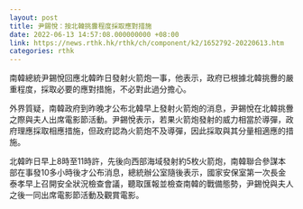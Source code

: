 ```yaml
---
layout: post
title: 尹錫悅：按北韓挑釁程度採取應對措施
date: 2022-06-13 14:57:08.000000000 +08:00
link: https://news.rthk.hk/rthk/ch/component/k2/1652792-20220613.htm
categories: rthk
---
```


南韓總統尹錫悅回應北韓昨日發射火箭炮一事，他表示，政府已根據北韓挑釁的嚴重程度，採取必要的應對措施，不必對此過分擔心。

外界質疑，南韓政府到昨晚才公布北韓早上發射火箭炮的消息，尹錫悅在北韓挑釁之際與夫人出席電影節活動。尹錫悅表示，若果火箭炮發射的威力相當於導彈，政府理應採取相應措施，但政府認為火箭炮不及導彈，因此採取與其分量相適應的措施。

北韓昨日早上8時至11時許，先後向西部海域發射約5枚火箭炮，南韓聯合參謀本部在事發10多小時後才公布消息，總統辦公室隨後表示，國家安保室第一次長金泰孝早上召開安全狀況檢查會議，聽取匯報並檢查南韓的戰備態勢，尹錫悅與夫人之後一同出席電影節活動及觀賞電影。
